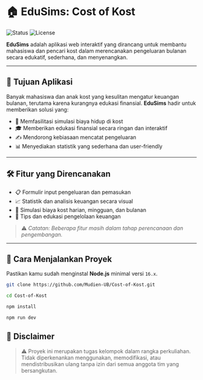 # 🏠 EduSims: Cost of Kost

![Status](https://img.shields.io/badge/status-development-orange)
![License](https://img.shields.io/badge/license-academic--project-lightgrey)

**EduSims** adalah aplikasi web interaktif yang dirancang untuk membantu mahasiswa dan pencari kost dalam merencanakan pengeluaran bulanan secara edukatif, sederhana, dan menyenangkan.

---

## 🎯 Tujuan Aplikasi

Banyak mahasiswa dan anak kost yang kesulitan mengatur keuangan bulanan, terutama karena kurangnya edukasi finansial. **EduSims** hadir untuk memberikan solusi yang:

- 🧮 Memfasilitasi simulasi biaya hidup di kost  
- 🎓 Memberikan edukasi finansial secara ringan dan interaktif  
- ✍️ Mendorong kebiasaan mencatat pengeluaran  
- 📊 Menyediakan statistik yang sederhana dan user-friendly  

---

## 🛠️ Fitur yang Direncanakan

- 📋 Formulir input pengeluaran dan pemasukan  
- 📈 Statistik dan analisis keuangan secara visual  
- 🔄 Simulasi biaya kost harian, mingguan, dan bulanan  
- 🧠 Tips dan edukasi pengelolaan keuangan  

> ⚠️ *Catatan: Beberapa fitur masih dalam tahap perencanaan dan pengembangan.*

---

## 🚀 Cara Menjalankan Proyek

Pastikan kamu sudah menginstal **Node.js** minimal versi `16.x`.

```bash
git clone https://github.com/Mudien-UB/Cost-of-Kost.git

cd Cost-of-Kost

npm install

npm run dev
```

## 📜 Disclaimer
> ⚠️ Proyek ini merupakan tugas kelompok dalam rangka perkuliahan.
> Tidak diperkenankan menggunakan, memodifikasi, atau mendistribusikan ulang tanpa izin dari semua anggota tim yang bersangkutan.

